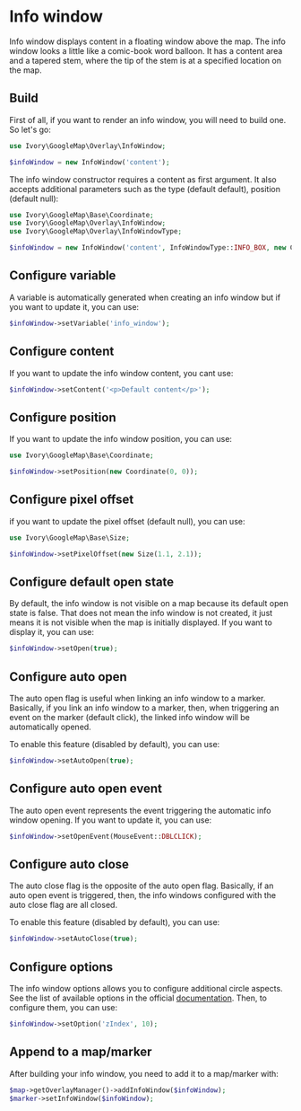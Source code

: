 # Info window

Info window displays content in a floating window above the map. The info window looks a little like a comic-book word
balloon. It has a content area and a tapered stem, where the tip of the stem is at a specified location on the map.

## Build

First of all, if you want to render an info window, you will need to build one. So let's go:

``` php
use Ivory\GoogleMap\Overlay\InfoWindow;

$infoWindow = new InfoWindow('content');
```

The info window constructor requires a content as first argument. It also accepts additional parameters such as the type 
(default default), position (default null):

``` php
use Ivory\GoogleMap\Base\Coordinate;
use Ivory\GoogleMap\Overlay\InfoWindow;
use Ivory\GoogleMap\Overlay\InfoWindowType;

$infoWindow = new InfoWindow('content', InfoWindowType::INFO_BOX, new Coordinate());
```

## Configure variable

A variable is automatically generated when creating an info window but if you want to update it, you can use:

``` php
$infoWindow->setVariable('info_window');
```

## Configure content

If you want to update the info window content, you cant use:

``` php
$infoWindow->setContent('<p>Default content</p>');
```

## Configure position

If you want to update the info window position, you can use:

``` php
use Ivory\GoogleMap\Base\Coordinate;

$infoWindow->setPosition(new Coordinate(0, 0));
```

## Configure pixel offset

if you want to update the pixel offset (default null), you can use:
 
``` php
use Ivory\GoogleMap\Base\Size;

$infoWindow->setPixelOffset(new Size(1.1, 2.1));
```

## Configure default open state

By default, the info window is not visible on a map because its default open state is false. That does not mean the 
info window is not created, it just means it is not visible when the map is initially displayed. If you want to display 
it, you can use:

``` php
$infoWindow->setOpen(true);
```

## Configure auto open

The auto open flag is useful when linking an info window to a marker. Basically, if you link an info window to a 
marker, then, when triggering an event on the marker (default click), the linked info window will be automatically 
opened. 

To enable this feature (disabled by default), you can use:
 
``` php
$infoWindow->setAutoOpen(true);
```

## Configure auto open event

The auto open event represents the event triggering the automatic info window opening. If you want to update it, you 
can use:
 
``` php
$infoWindow->setOpenEvent(MouseEvent::DBLCLICK);
```

## Configure auto close

The auto close flag is the opposite of the auto open flag. Basically, if an auto open event is triggered, then, the 
info windows configured with the auto close flag are all closed.

To enable this feature (disabled by default), you can use:

``` php
$infoWindow->setAutoClose(true);
```

## Configure options

The info window options allows you to configure additional circle aspects. See the list of available options in the 
official [documentation](https://developers.google.com/maps/documentation/javascript/reference#InfoWindowOptions). 
Then, to configure them, you can use:

``` php
$infoWindow->setOption('zIndex', 10);
```

## Append to a map/marker

After building your info window, you need to add it to a map/marker with:

``` php
$map->getOverlayManager()->addInfoWindow($infoWindow);
$marker->setInfoWindow($infoWindow);
```
